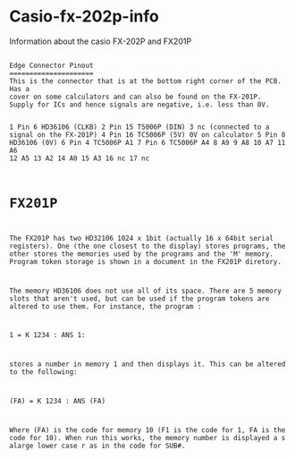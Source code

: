 # Casio-fx-202p-info
Information about the casio FX-202P and FX201P

<code>
Edge Connector Pinout
=====================
This is the connector that is at the bottom right corner of the PCB. Has a
cover on some calculators and can also be found on the FX-201P.
Supply for ICs and hence signals are negative, i.e. less than 0V.
  
1     Pin 6 HD36106  (CLKB)
2     Pin 15 T5006P (DIN)
3     nc                                    (connected to a signal on the FX-201P)
4     Pin 16 TC5006P (5V) 0V on calculator
5     Pin 8 HD36106  (0V)
6     Pin 4 TC5006P A1
7     Pin 6 TC5006P A4
8     A9
9     A8
10    A7
11    A6
12    A5
13    A2
14    A0
15    A3
16    nc
17    nc


FX201P
======

The FX201P has two HD32106 1024 x 1bit (actually 16 x 64bit serial registers). One (the one closest to the display) stores programs,
the other stores the memories used by the programs and the 'M' memory. Program token storage is shown in a document in the FX201P diretory.

The memory HD36106 does not use all of its space. There are 5 memory slots that aren't used, but can be used if the program tokens are altered 
to use them. For instance, the program :

1 = K 1234 : ANS 1:

stores a number in memory 1 and then displays it. This can be altered to the following:

(FA) = K 1234 : ANS (FA)

Where (FA) is the code for memory 10 (F1 is the code for 1, FA is the code for 10). When run this works,
the memory number is displayed a s alarge lower case r as in the code for SUB#.



